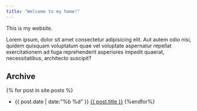 ```yaml
---
title: "Welcome to my home!"
---
```


This is my website.


Lorem ipsum, dolor sit amet consectetur adipisicing elit. Aut autem odio nisi, quidem quisquam voluptatum quae vel voluptate aspernatur repellat exercitationem ad fuga reprehenderit asperiores impedit quaerat, necessitatibus, architecto suscipit?

## Archive


{% for post in site.posts %}
* {{ post.date | date:"%b %d" }} <a href="{{ post.url }}">{{ post.title }}</a>
{%endfor%}